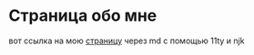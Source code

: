 # Страница обо мне
вот ссылка на мою [страницу](https://sunnbr0.github.io/Profile/) через md с помощью 11ty и njk
